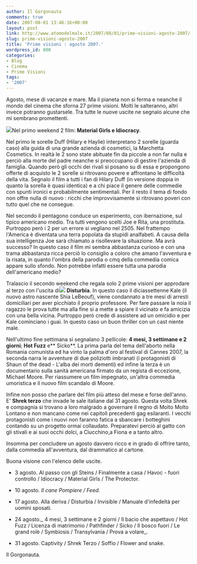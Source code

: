 ```yaml
---
author: Il Gorgonauta
comments: true
date: 2007-08-01 13:46:16+00:00
layout: post
link: http://www.atomodelmale.it/2007/08/01/prime-visioni-agosto-2007/
slug: prime-visioni-agosto-2007
title: 'Prime visioni : agosto 2007.'
wordpress_id: 800
categories:
- Blog
- Cinema
- Prime Visioni
tags:
- '2007'
---
```


Agosto, mese di vacanze e mare. Ma il pianeta non si ferma e neanche il mondo del cinema che sforna 27 prime visioni. Molti le salteranno, altri invece potranno gustarsele. Tra tutte le nuove uscite ne segnalo alcune che mi sembrano promettenti.

![](http://www.atomodelmale.it/wp-content/uploads/2008/10/materialgirls.jpg)Nel primo weekend 2 film: **Material Girls **e** Idiocracy**.

Nel primo le sorelle Duff (Hilary e Haylie) interpretano 2 sorelle (guarda caso) alla guida di una grande azienda di cosmetici, la Marchetta Cosmetics. In realtà le 2 sono state abituate fin da piccole a non far nulla e perciò alla morte del padre neanche si preoccupano di gestire l'azienda di famiglia. Quando però gli occhi dei rivali si posano su di essa e propongono offerte di acquisto le 2 sorelle si ritrovano povere e affrontano le difficoltà della vita. Segnalo il film a tutti i fan di Hilary Duff (in versione doppia in quanto la sorella è quasi identica) e a chi piace il genere delle commedie con spunti ironici e probabilmente sentimentali. Per il resto il tema di fondo non offre nulla di nuovo : ricchi che improvvisamente si ritrovano poveri con tutto quel che ne consegue.

<!-- more -->


Nel secondo il pentagono conduce un esperimento, con ibernazione, sul tipico americano medio. Tra tutti vengono scelti Joe e Rita, una prostituta. Purtroppo però i 2 per un errore si vegliano nel 2505. Nel frattempo l'America è diventata una terra popolata da stupidi analfabeti. A causa della sua intelligenza Joe sarà chiamato a risollevare la situazione. Ma avrà successo? In questo caso il film mi sembra abbastanza curioso e con una trama abbastanza ricca perciò lo consiglio a coloro che amano l'avventura e la risata, in quanto l'ombra della parodia o cmq della commedia comica appare sullo sfondo. Non potrebbe infatti essere tutta una parodia dell'americano medio?

Tralascio il secondo weekend che regala solo 2 prime visioni per approdare al terzo con l'uscita di![](http://www.atomodelmale.it/wp-content/uploads/2008/10/disturbia_us.jpg) **Disturbia**. In questo caso il diciassettenne Kale (il nuovo astro nascente Shia LeBeouf), viene condannato a tre mesi di arresti domiciliari per aver picchiato il proprio professore. Per fare passare la noia il ragazzo le prova tutte ma alla fine si a mette a spiare il vicinato e fa amicizia con una bella vicina. Purtroppo però crede di assistere ad un omicidio e per Kale cominciano i guai. In questo caso un buon thriller con un cast niente male.

Nell'ultimo fine settimana si segnalano 3 pellicole: **4 mesi, 3 settimane e 2 giorni**; **Hot Fuzz** e** Sicko**. La prima parla del tema dell'aborto nella Romania comunista ed ha vinto la palma d'oro al festival di Cannes 2007, la seconda narra le avventure di due poliziotti imbranati (i protagonisti di Shaun of the dead - L'alba dei morti dementi) ed infine la terza è un documentario sulla sanità americana firmato da un regista di eccezione, Michael Moore. Per riassumere un film impegnato, un'altra commedia umoristica e il nuovo film scandalo di Moore. 

Infine non posso che parlare del film più atteso del mese e forse dell'anno. E' **Shrek terzo** che invade le sale italiane dal 31 agosto. Questa volta Shrek e compagnia si trovano a loro malgrado a governare il regno di Molto Molto Lontano e non mancano come nei capitoli precedenti gag esilaranti. I vecchi protagonisti come i nuovi non faranno fatica a sbancare i botteghini contando su un progetto ormai collaudato. Preparatevi perciò al gatto con gli stivali e ai suoi occhi dolci, a Ciucchino,a Fiona e a tanto altro.

Insomma per concludere un agosto davvero ricco e in grado di offrire tanto, dalla commedia all'avventura, dal drammatico al cartone.

Buona visione con l'elenco delle uscite.



	
  * 3 agosto. Al passo con gli Steins / Finalmente a casa / Havoc - fuori controllo / Idiocracy / Material Girls / The Protector.

	
  * 10 agosto. _Il cane Pompiere / Feed._

	
  * 17 agosto. Alla deriva / Disturbia / Invisible / Manuale d'infedeltà per uomini sposati.

	
  * 24 agosto._ 4 mesi, 3 settimane e 2 giorni /  Il bacio che aspettavo / Hot Fuzz / Licenza di matrimonio / Pathfinder / Sicko / Il bosco fuori / Le grand rolè / Symbiosis / Transylvania / Prova a volare_.

	
  * 31 agosto. Captivity / Shrek Terzo / Soffio / Flower and snake.


Il Gorgonauta.
